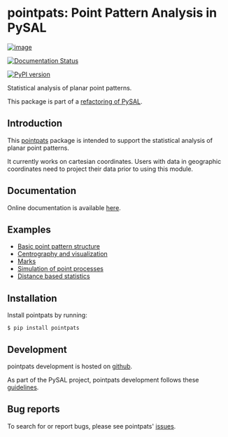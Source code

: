 pointpats: Point Pattern Analysis in PySAL
==========================================

[![image](https://api.travis-ci.org/pysal/pointpats.svg)](https://travis-ci.org/pysal/pointpats)

[![Documentation Status](https://readthedocs.org/projects/pointpats/badge/?version=latest)](https://pointpats.readthedocs.io/en/latest/?badge=latest)

[![PyPI version](https://badge.fury.io/py/pointpats.svg)](https://badge.fury.io/py/pointpats)

Statistical analysis of planar point patterns.

This package is part of a [refactoring of PySAL](https://github.com/pysal/pysal/wiki/PEP-13:-Refactor-PySAL-Using-Submodules).

Introduction
------------

This [pointpats](https://github.com/pysal/pointpats) package is intended
to support the statistical analysis of planar point patterns.

It currently works on cartesian coordinates. Users with data in
geographic coordinates need to project their data prior to using this
module.

Documentation
-------------

Online documentation is available
[here](https://pointpats.readthedocs.io).

Examples
--------

-   [Basic point pattern
    structure](https://github.com/pysal/pointpats/tree/master/notebooks/pointpattern.ipynb)
-   [Centrography and
    visualization](https://github.com/pysal/pointpats/tree/master/notebooks/centrography.ipynb)
-   [Marks](https://github.com/pysal/pointpats/tree/master/notebooks/marks.ipynb)
-   [Simulation of point
    processes](https://github.com/pysal/pointpats/tree/master/notebooks/process.ipynb)
-   [Distance based
    statistics](https://github.com/pysal/pointpats/tree/master/notebooks/distance_statistics.ipynb)

Installation
------------

Install pointpats by running:

    $ pip install pointpats

Development
-----------

pointpats development is hosted on
[github](https://github.com/pysal/pointpats).

As part of the PySAL project, pointpats development follows these
[guidelines](http://pysal.org/getting_started).

Bug reports
-----------

To search for or report bugs, please see pointpats'
[issues](https://github.com/pysal/pointpats/issues).

